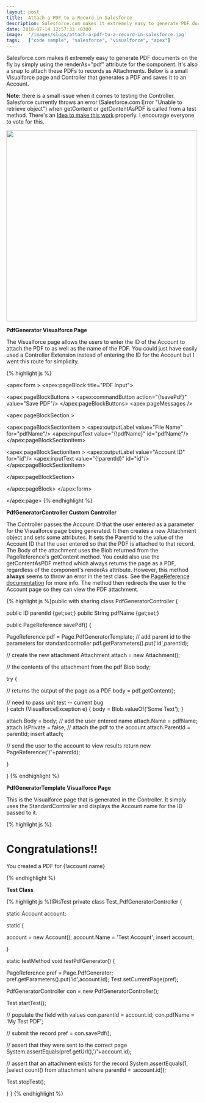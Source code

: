 ```yaml
---
layout: post
title:  Attach a PDF to a Record in Salesforce
description: Salesforce.com makes it extremely easy to generate PDF documents on the fly by simply using the renderAs=pdf attribute for the  component. Its also a snap to attach these PDFs to records as Attachments. Below is a small Visualforce page and Controller that generates a PDF and saves it to an Account. Note- there is a small issue when it comes to testing the Controller. Salesforce currently throws an error (Salesforce.com Error Unable to retrieve object) when getContent or getContentAsPDF is calle
date: 2010-07-14 12:57:33 +0300
image:  '/images/slugs/attach-a-pdf-to-a-record-in-salesforce.jpg'
tags:   ["code sample", "salesforce", "visualforce", "apex"]
---
```

<p>Salesforce.com makes it extremely easy to generate PDF documents on the fly by simply using the renderAs="pdf" attribute for the <apex:page> component. It's also a snap to attach these PDFs to records as Attachments. Below is a small Visualforce page and Controller that generates a PDF and saves it to an Account.</p>
<p><strong>Note:</strong> there is a small issue when it comes to testing the Controller. Salesforce currently throws an error (Salesforce.com Error "Unable to retrieve object") when getContent or getContentAsPDF is called from a test method. There's an <a href="http://sites.force.com/ideaexchange/ideaView?c=09a30000000D9xt&id=08730000000HzknAAC" target="_blank">Idea to make this work</a> properly. I encourage everyone to vote for this.</p>
<p><a href="/2010/07/14/attach-a-pdf-to-a-record-in-salesforce/attach-pdf/" rel="attachment wp-att-2867"><img src="http://res.cloudinary.com/blog-jeffdouglas-com/image/upload/v1400328003/attach-pdf_qywbr3.png" alt="" title="attach-pdf" width="500" class="alignnone size-full wp-image-2867" /></a></p>
<p><strong>PdfGenerator Visualforce Page</strong></p>
<p>The Visualforce page allows the users to enter the ID of the Account to attach the PDF to as well as the name of the PDF. You could just have easily used a Controller Extension instead of entering the ID for the Account but I went this route for simplicity.</p>
{% highlight js %}<apex:page controller="PdfGeneratorController">
 <apex:sectionHeader title="PDF Example" subtitle="Attach a PDF" 
  description="Example of how to attach a PDF to a record."/>

 <apex:form >
  <apex:pageBlock title="PDF Input">
 
 <apex:pageBlockButtons >
  <apex:commandButton action="{!savePdf}" value="Save PDF"/>
 </apex:pageBlockButtons>
 <apex:pageMessages />
  
 <apex:pageBlockSection >
  
  <apex:pageBlockSectionItem >
  <apex:outputLabel value="File Name" for="pdfName"/>
   <apex:inputText value="{!pdfName}" id="pdfName"/>
  </apex:pageBlockSectionItem>
  
  <apex:pageBlockSectionItem >
  <apex:outputLabel value="Account ID" for="id"/>
   <apex:inputText value="{!parentId}" id="id"/>
  </apex:pageBlockSectionItem>
  
 </apex:pageBlockSection>

  </apex:pageBlock>
 </apex:form>

</apex:page>
{% endhighlight %}
<p><strong>PdfGeneratorController Custom Controller</strong></p>
<p>The Controller passes the Account ID that the user entered as a parameter for the Visualforce page being generated. It then creates a new Attachment object and sets some attributes. It sets the ParentId to the value of the Account ID that the user entered so that the PDF is attached to that record. The Body of the attachment uses the Blob returned from the PageReference's getContent method. You could also use the getContentAsPDF method which always returns the page as a PDF, regardless of the <apex:page> component's renderAs attribute. However, this method <strong>always</strong> seems to throw an error in the test class. See the <a href="http://www.salesforce.com/us/developer/docs/apexcode/Content/apex_pages_pagereference.htm" target="_blank">PageReference documentation</a> for more info. The method then redirects the user to the Account page so they can view the PDF attachment.</p>
{% highlight js %}public with sharing class PdfGeneratorController {

 public ID parentId {get;set;}
 public String pdfName {get;set;}
 
 public PageReference savePdf() {

  PageReference pdf = Page.PdfGeneratorTemplate;
  // add parent id to the parameters for standardcontroller
  pdf.getParameters().put('id',parentId);

  // create the new attachment
  Attachment attach = new Attachment();
  
  // the contents of the attachment from the pdf
  Blob body;
  
  try {
  	
  // returns the output of the page as a PDF
  	body = pdf.getContent();
  	
  // need to pass unit test -- current bug	
  } catch (VisualforceException e) {
  	body = Blob.valueOf('Some Text');
  }
  
  attach.Body = body;
  // add the user entered name
  attach.Name = pdfName;
  attach.IsPrivate = false;
  // attach the pdf to the account
  attach.ParentId = parentId;
  insert attach;
  
  // send the user to the account to view results
  return new PageReference('/'+parentId);

 }

}
{% endhighlight %}
<p><strong>PdfGeneratorTemplate Visualforce Page</strong></p>
<p>This is the Visualforce page that is generated in the Controller. It simply uses the StandardController and displays the Account name for the ID passed to it.</p>
{% highlight js %}<apex:page standardController="Account" renderAs="pdf">
 <h1>Congratulations!!</h1>
 <p>You created a PDF for {!account.name}</p>
</apex:page>
{% endhighlight %}
<p><b>Test Class</b></p>
{% highlight js %}@isTest
private class Test_PdfGeneratorController {

 static Account account;

 static {
  
  account = new Account();
  account.Name = 'Test Account';
  insert account;
  
 }

 static testMethod void testPdfGenerator() {

  PageReference pref = Page.PdfGenerator;
  pref.getParameters().put('id',account.id);
  Test.setCurrentPage(pref);
  
  PdfGeneratorController con = new PdfGeneratorController();  
  
  Test.startTest();
  
  // populate the field with values
  con.parentId = account.id;
  con.pdfName = 'My Test PDF';

  // submit the record
  pref = con.savePdf();

  // assert that they were sent to the correct page
  System.assertEquals(pref.getUrl(),'/'+account.id);

  // assert that an attachment exists for the record
  System.assertEquals(1,[select count() from attachment where parentId = :account.id]);
  
  Test.stopTest(); 

 }
}
{% endhighlight %}

